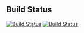 ## Build Status

[![Build Status](https://travis-ci.org/nullog/nullci.svg?branch=master)](https://travis-ci.org/nullog/nullci)
[![Build Status](https://drone.io/github.com/nullog/nullci/status.png)](https://drone.io/github.com/nullog/nullci/latest)
